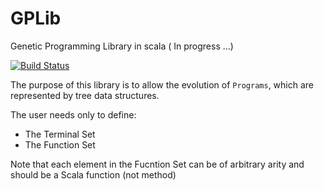 # GPLib
Genetic Programming Library in scala ( In progress ...)

[![Build Status](https://travis-ci.org/raufer/GPLib.svg?branch=master)](https://travis-ci.org/raufer/GPLib)

The purpose of this library is to allow the evolution of `Programs`, which are represented by tree data structures.

The user needs only to define:
- The Terminal Set
- The Function Set

Note that each element in the Fucntion Set can be of arbitrary arity and should be a Scala function (not method)

